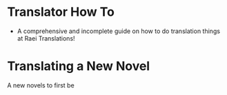 # Translator How To

* A comprehensive and incomplete guide on how to do translation things at Raei Translations!

# Translating a New Novel

A new novels to first be 
